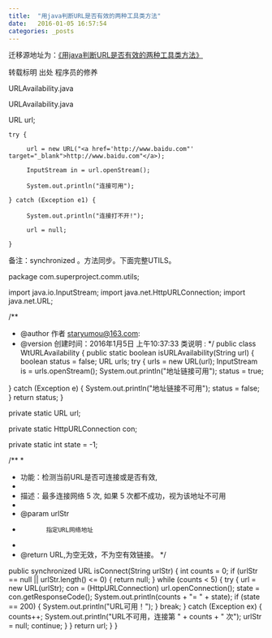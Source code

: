 ```yaml
---
title:  "用java判断URL是否有效的两种工具类方法"
date:   2016-01-05 16:57:54
categories: _posts
---
```


迁移源地址为：<a href="http://bgwan.blog.163.com/blog/static/239301016201605103239199/">《用java判断URL是否有效的两种工具类方法》</a>

转载标明 出处  程序员的修养

URLAvailability.java

URLAvailability.java



URL url;

    try {

         url = new URL("<a href='http://www.baidu.com"' target="_blank">http://www.baidu.com"</a>);

         InputStream in = url.openStream();

         System.out.println("连接可用");

    } catch (Exception e1) {

         System.out.println("连接打不开!");

         url = null;

    }

备注：synchronized 。方法同步。下面完整UTILS。

package com.superproject.comm.utils;

import java.io.InputStream;
import java.net.HttpURLConnection;
import java.net.URL;

/**
 * @author 作者 staryumou@163.com:
 * @version 创建时间：2016年1月5日 上午10:37:33 类说明 :
 */
public class WtURLAvailability {
 public static boolean isURLAvailability(String url) {
  boolean status = false;
  URL urls;
  try {
   urls = new URL(url);
   InputStream is = urls.openStream();
   System.out.println("地址链接可用");
   status = true;

  } catch (Exception e) {
   System.out.println("地址链接不可用");
   status = false;
  }
  return status;
 }

 private static URL url;

 private static HttpURLConnection con;

 private static int state = -1;

 /**
  *
  * 功能：检测当前URL是否可连接或是否有效,
  *
  * 描述：最多连接网络 5 次, 如果 5 次都不成功，视为该地址不可用
  *
  * @param urlStr
  *            指定URL网络地址
  *
  * @return URL,为空无效，不为空有效链接。
  */

 public synchronized URL isConnect(String urlStr) {
  int counts = 0;
  if (urlStr == null || urlStr.length() <= 0) {
   return null;
  }
  while (counts < 5) {
   try {
    url = new URL(urlStr);
    con = (HttpURLConnection) url.openConnection();
    state = con.getResponseCode();
    System.out.println(counts + "= " + state);
    if (state == 200) {
     System.out.println("URL可用！");
    }
    break;
   } catch (Exception ex) {
    counts++;
    System.out.println("URL不可用，连接第 " + counts + " 次");
    urlStr = null;
    continue;
   }
  }
  return url;
 }
}